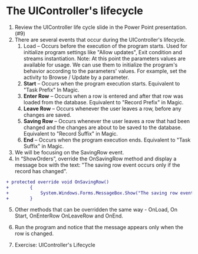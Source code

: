 ﻿# The UIController's lifecycle

1.	Review the UIController life cycle slide in the Power Point presentation. (#9)
2.	There are several events that occur during the UIController's lifecycle.
    1.	Load – Occurs before the execution of the program starts. Used for initialize program settings like "Allow updates", Exit condition and streams instantiation.
Note: At this point the parameters values are available for usage.
We can use them to initialize the program's behavior according to the parameters' values. For example, set the activity to Browse / Update by a parameter.
    2.	**Start** – Occurs when the program execution starts. Equivalent to "Task Prefix" In Magic.
    3.	**Enter Row** – Occurs when a row is entered and after that row was loaded from the database. Equivalent to "Record Prefix" in Magic.
    4.	**Leave Row** – Occurs whenever the user leaves a row, before any changes are saved.
    5.	**Saving Row** – Occurs whenever the user leaves a row that had been changed and the changes are about to be saved to the database. Equivalent to "Record Suffix" in Magic.
    6.	**End** – Occurs when the program execution ends. Equivalent to "Task Suffix" in Magic.
3.	We will be focusing on the SavingRow event.
4.	In “ShowOrders”, override the OnSavingRow method and display a message box with the text: "The saving row event occurs only if the record has changed".
 
```diff
+ protected override void OnSavingRow()
+        {
+            System.Windows.Forms.MessageBox.Show("The saving row event occurs only if the record has changed");
+        }
```
5.	Other methods that can be overridden the same way - OnLoad, On Start, OnEnterRow OnLeaveRow and OnEnd.
6.	Run the program and notice that the message appears only when the row is changed.

7.	Exercise: UIController's Lifecycle

